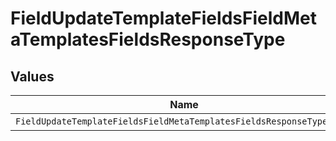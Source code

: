 # FieldUpdateTemplateFieldsFieldMetaTemplatesFieldsResponseType


## Values

| Name                                                                 | Value                                                                |
| -------------------------------------------------------------------- | -------------------------------------------------------------------- |
| `FieldUpdateTemplateFieldsFieldMetaTemplatesFieldsResponseTypeEmail` | email                                                                |